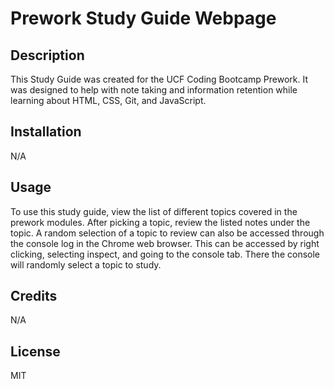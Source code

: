 # Prework Study Guide Webpage

## Description

This Study Guide was created for the UCF Coding Bootcamp Prework. It was designed to help with note taking and information retention while learning about HTML, CSS, Git, and JavaScript.

## Installation

N/A

## Usage

To use this study guide, view the list of different topics covered in the prework modules. After picking a topic, review the listed notes under the topic. A random selection of a topic to review can also be accessed through the console log in the Chrome web browser. This can be accessed by right clicking, selecting inspect, and going to the console tab. There the console will randomly select a topic to study.

## Credits

N/A

## License

MIT
